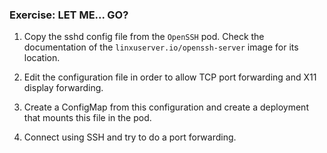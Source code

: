 ### Exercise: LET ME... GO?

1. Copy the sshd config file from the `OpenSSH` pod.
Check the documentation of the `linxuserver.io/openssh-server` image for its location.

2. Edit the configuration file in order to allow TCP port forwarding and X11 display forwarding.

3. Create a ConfigMap from this configuration and create a deployment that mounts this file in the pod.

4. Connect using SSH and try to do a port forwarding.
